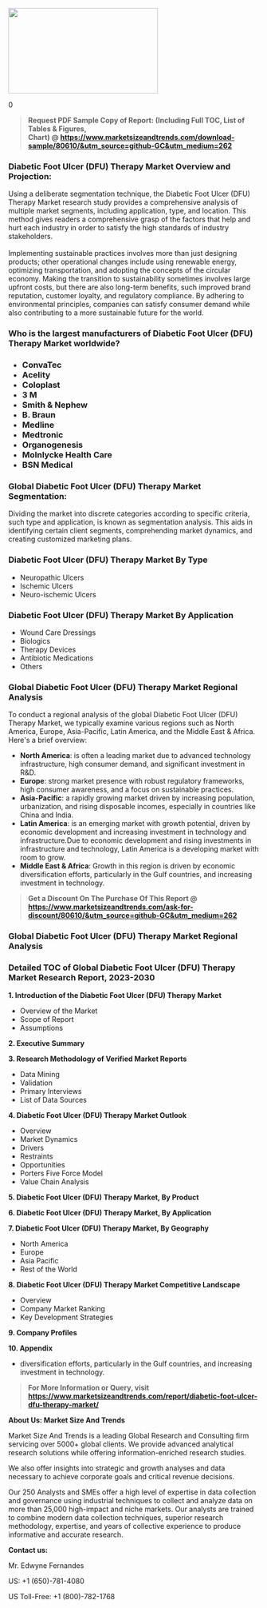 <p><img class="alignnone size-medium wp-image-20088" src="https://ffe5etoiles.com/wp-content/uploads/2024/12/MST1-300x171.png" alt="" width="300" height="171" /></p>0</p><blockquote id="" class=""><strong>Request PDF Sample Copy of Report: (Including Full TOC, List of Tables &amp; Figures, Chart)&nbsp;@&nbsp;<strong><a href="https://www.marketsizeandtrends.com/download-sample/80610/&utm_source=github-GC&utm_medium=262" target="_blank">https://www.marketsizeandtrends.com/download-sample/80610/&utm_source=github-GC&utm_medium=262</a></strong></strong></blockquote><h3 id="" class="">Diabetic Foot Ulcer (DFU) Therapy Market&nbsp;Overview and Projection:</h3><p id="" class="">Using a deliberate segmentation technique, the Diabetic Foot Ulcer (DFU) Therapy Market research study provides a comprehensive analysis of multiple market segments, including application, type, and location. This method gives readers a comprehensive grasp of the factors that help and hurt each industry in order to satisfy the high standards of industry stakeholders. <br /> <br />Implementing sustainable practices involves more than just designing products; other operational changes include using renewable energy, optimizing transportation, and adopting the concepts of the circular economy. Making the transition to sustainability sometimes involves large upfront costs, but there are also long-term benefits, such improved brand reputation, customer loyalty, and regulatory compliance. By adhering to environmental principles, companies can satisfy consumer demand while also contributing to a more sustainable future for the world.</p><h3 id="" class="">Who is the largest manufacturers of&nbsp;Diabetic Foot Ulcer (DFU) Therapy Market worldwide?</h3><h3 class=""><p><ul><li>ConvaTec </li><li> Acelity </li><li> Coloplast </li><li> 3 M </li><li> Smith & Nephew </li><li> B. Braun </li><li> Medline </li><li> Medtronic </li><li> Organogenesis </li><li> Molnlycke Health Care </li><li> BSN Medical</li></ul></p></h3><h3 id="" class="">Global&nbsp;Diabetic Foot Ulcer (DFU) Therapy Market Segmentation:</h3><p id="" class="">Dividing the market into discrete categories according to specific criteria, such type and application, is known as segmentation analysis. This aids in identifying certain client segments, comprehending market dynamics, and creating customized marketing plans.</p><h3 id="" class="">Diabetic Foot Ulcer (DFU) Therapy Market&nbsp;By Type</h3><p><p><ul><li>Neuropathic Ulcers </li><li> Ischemic Ulcers </li><li> Neuro-ischemic Ulcers</p></li></ul></p></p><h3 id="" class="">Diabetic Foot Ulcer (DFU) Therapy Market&nbsp;By Application</h3><p class=""><p><ul><li>Wound Care Dressings </li><li> Biologics </li><li> Therapy Devices </li><li> Antibiotic Medications </li><li> Others</li></ul></p></p><h3 id="" class="">Global Diabetic Foot Ulcer (DFU) Therapy Market Regional Analysis</h3><p id="" class="">To conduct a regional analysis of the global Diabetic Foot Ulcer (DFU) Therapy Market, we typically examine various regions such as North America, Europe, Asia-Pacific, Latin America, and the Middle East &amp; Africa. Here's a brief overview:</p><ul><li><strong>North America</strong>: is often a leading market due to advanced technology infrastructure, high consumer demand, and significant investment in R&amp;D.</li><li><strong>Europe</strong>: strong market presence with robust regulatory frameworks, high consumer awareness, and a focus on sustainable practices.</li><li><strong>Asia-Pacific</strong>: a rapidly growing market driven by increasing population, urbanization, and rising disposable incomes, especially in countries like China and India.</li><li><strong>Latin America</strong>: is an emerging market with growth potential, driven by economic development and increasing investment in technology and infrastructure.Due to economic development and rising investments in infrastructure and technology, Latin America is a developing market with room to grow.</li><li><strong>Middle East &amp; Africa</strong>: Growth in this region is driven by economic diversification efforts, particularly in the Gulf countries, and increasing investment in technology.</li></ul><blockquote id="" class=""><strong>Get a Discount On The Purchase Of This Report @ <strong><a href="https://www.marketsizeandtrends.com/ask-for-discount/80610/&utm_source=github-GC&utm_medium=262" target="_blank">https://www.marketsizeandtrends.com/ask-for-discount/80610/&utm_source=github-GC&utm_medium=262</a></strong></strong></blockquote><h3 id="" class="">Global Diabetic Foot Ulcer (DFU) Therapy Market Regional Analysis</h3><h3 id="" class="">Detailed TOC of Global Diabetic Foot Ulcer (DFU) Therapy Market Research Report, 2023-2030</h3><p id="" class=""><strong>1. Introduction of the Diabetic Foot Ulcer (DFU) Therapy Market</strong></p><ul><li>Overview of the Market</li><li>Scope of Report</li><li>Assumptions</li></ul><p id="" class=""><strong>2. Executive Summary</strong></p><p id="" class=""><strong>3. Research Methodology of Verified Market Reports</strong></p><ul><li>Data Mining</li><li>Validation</li><li>Primary Interviews</li><li>List of Data Sources</li></ul><p id="" class=""><strong>4. Diabetic Foot Ulcer (DFU) Therapy Market Outlook</strong></p><ul><li>Overview</li><li>Market Dynamics</li><li>Drivers</li><li>Restraints</li><li>Opportunities</li><li>Porters Five Force Model</li><li>Value Chain Analysis</li></ul><p id="" class=""><strong>5. Diabetic Foot Ulcer (DFU) Therapy Market, By Product</strong></p><p id="" class=""><strong>6. Diabetic Foot Ulcer (DFU) Therapy Market, By Application</strong></p><p id="" class=""><strong>7. Diabetic Foot Ulcer (DFU) Therapy Market, By Geography</strong></p><ul><li>North America</li><li>Europe</li><li>Asia Pacific</li><li>Rest of the World</li></ul><p id="" class=""><strong>8. Diabetic Foot Ulcer (DFU) Therapy Market Competitive Landscape</strong></p><ul><li>Overview</li><li>Company Market Ranking</li><li>Key Development Strategies</li></ul><p id="" class=""><strong>9. Company Profiles</strong></p><p id="" class=""><strong>10. Appendix</strong></p><ul><li>diversification efforts, particularly in the Gulf countries, and increasing investment in technology.</li></ul><blockquote id="" class=""><strong>For More Information or Query, visit <strong><strong><a href="https://www.marketsizeandtrends.com/report/diabetic-foot-ulcer-dfu-therapy-market/" target="_blank">https://www.marketsizeandtrends.com/report/diabetic-foot-ulcer-dfu-therapy-market/</a></strong></strong></strong></blockquote><p id="" class=""><strong>About Us: Market Size And Trends</strong></p><p id="" class="">Market Size And Trends is a leading Global Research and Consulting firm servicing over 5000+ global clients. We provide advanced analytical research solutions while offering information-enriched research studies.</p><p id="" class="">We also offer insights into strategic and growth analyses and data necessary to achieve corporate goals and critical revenue decisions.</p><p id="" class="">Our 250 Analysts and SMEs offer a high level of expertise in data collection and governance using industrial techniques to collect and analyze data on more than 25,000 high-impact and niche markets. Our analysts are trained to combine modern data collection techniques, superior research methodology, expertise, and years of collective experience to produce informative and accurate research.</p><p id="" class=""><strong>Contact us:</strong></p><p id="" class="">Mr. Edwyne Fernandes</p><p id="" class="">US: +1 (650)-781-4080</p><p id="" class="">US Toll-Free: +1 (800)-782-1768</p>
